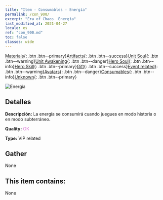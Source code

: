 ```yaml
---
title: "Item - Consumables - Energía"
permalink: /con_900/
excerpt: "Era of Chaos  Energía"
last_modified_at: 2021-04-27
locale: es
ref: "con_900.md"
toc: false
classes: wide
---
```

 [Materials](/ItemsES/){: .btn .btn--primary}[Artifacts](/ItemsES/Artifacts/){: .btn .btn--success}[Unit Soul](/ItemsES/UnitSoul/){: .btn .btn--warning}[Unit Awakening](/ItemsES/UnitAwakening/){: .btn .btn--danger}[Hero Soul](/ItemsES/HeroSoul/){: .btn .btn--info}[Hero Skill](/ItemsES/HeroSkill/){: .btn .btn--primary}[Gift](/ItemsES/Gift/){: .btn .btn--success}[Event related](/ItemsES/Events/){: .btn .btn--warning}[Avatars](/ItemsES/Avatars/){: .btn .btn--danger}[Consumables](/ItemsES/Consumables/){: .btn .btn--info}[Unknown](/ItemsES/Unknown/){: .btn .btn--primary}

 ![Energía](/images/t/i_104.png)

## Detalles
 **Descripción:** La energía se consumirá cuando juegues en modo historia o en modo subterráneo.

 **Quality:** <span style="color: #DA70D6">OK</span>

 **Type:** VIP related

## Gather

  None

## This item contains:

  None


